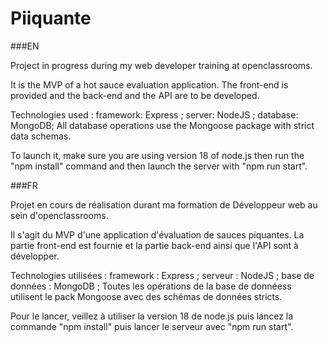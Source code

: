 # Piiquante

###EN 

Project in progress during my web developer training at openclassrooms. 

It is the MVP of a hot sauce evaluation application.
The front-end is provided and the back-end and the API are to be developed.

Technologies used :
framework: Express ;
server: NodeJS ;
database: MongoDB; 
All database operations use the Mongoose package with strict data schemas.

To launch it, make sure you are using version 18 of node.js then run the "npm install" command and then launch the server with "npm run start".

###FR

Projet en cours de réalisation durant ma formation de Développeur web au sein d'openclassrooms. 

Il s'agit du MVP d'une application d'évaluation de sauces piquantes.
La partie front-end est fournie et la partie back-end ainsi que l'API sont à développer.

Technologies utilisées :
framework : Express ;
serveur : NodeJS ;
base de données : MongoDB ; 
Toutes les opérations de la base de donnéess utilisent le pack Mongoose avec des schémas de données stricts.

Pour le lancer, veillez à utiliser la version 18 de node.js puis lancez la commande "npm install" puis lancer le serveur avec "npm run start".
